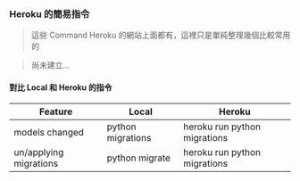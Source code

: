 ### Heroku 的簡易指令

> 這些 Command Heroku 的網站上面都有，這裡只是單純整理幾個比較常用的

> 尚未建立...

#### 對比 Local 和 Heroku 的指令

| Feature | Local | Heroku |
|---|---|---|
| models changed | python migrations | heroku run python migrations | 
| un/applying migrations | python migrate | heroku run python migrations | 
